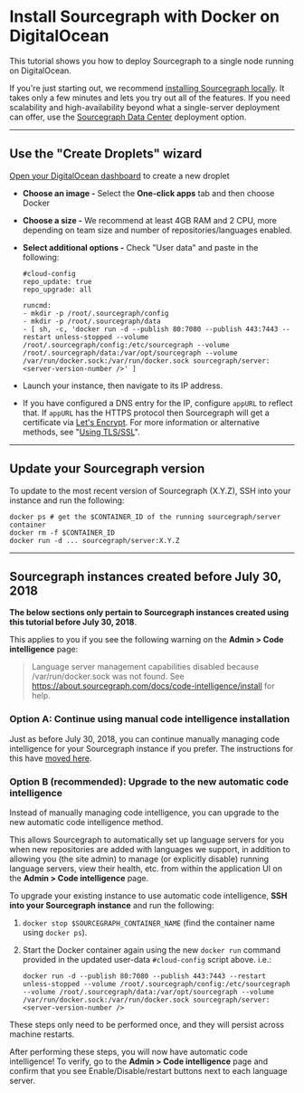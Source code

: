 # Install Sourcegraph with Docker on DigitalOcean

<style>
div.alert-info {
    background-color: rgb(221, 241, 255);
    border-radius: 0.5em;
    padding: 0.25em 1em 0.25em 1em;
}
</style>

This tutorial shows you how to deploy Sourcegraph to a single node running on DigitalOcean.

If you're just starting out, we recommend [installing Sourcegraph locally](/docs). It takes only a few minutes and lets you try out all of the features. If you need scalability and high-availability beyond what a single-server deployment can offer, use the [Sourcegraph Data Center](https://github.com/sourcegraph/deploy-sourcegraph) deployment option.

---

## Use the "Create Droplets" wizard

[Open your DigitalOcean dashboard](https://cloud.digitalocean.com/droplets/new) to create a new droplet

- **Choose an image -** Select the **One-click apps** tab and then choose Docker
- **Choose a size -** We recommend at least 4GB RAM and 2 CPU, more depending on team size and number of repositories/languages enabled.
- **Select additional options -** Check "User data" and paste in the following:

  ```
  #cloud-config
  repo_update: true
  repo_upgrade: all

  runcmd:
  - mkdir -p /root/.sourcegraph/config
  - mkdir -p /root/.sourcegraph/data
  - [ sh, -c, 'docker run -d --publish 80:7080 --publish 443:7443 --restart unless-stopped --volume /root/.sourcegraph/config:/etc/sourcegraph --volume /root/.sourcegraph/data:/var/opt/sourcegraph --volume /var/run/docker.sock:/var/run/docker.sock sourcegraph/server:<server-version-number />' ]
  ```

- Launch your instance, then navigate to its IP address.

- If you have configured a DNS entry for the IP, configure `appURL` to reflect that. If `appURL` has the HTTPS protocol then Sourcegraph will get a certificate via [Let's Encrypt](https://letsencrypt.org/). For more information or alternative methods, see "[Using TLS/SSL](/docs/config/tlsssl)".

---

## Update your Sourcegraph version

To update to the most recent version of Sourcegraph (X.Y.Z), SSH into your instance and run the following:

```
docker ps # get the $CONTAINER_ID of the running sourcegraph/server container
docker rm -f $CONTAINER_ID
docker run -d ... sourcegraph/server:X.Y.Z
```

---

## Sourcegraph instances created before July 30, 2018

**The below sections only pertain to Sourcegraph instances created using this tutorial before July 30, 2018**.

This applies to you if you see the following warning on the **Admin > Code intelligence** page:

> Language server management capabilities disabled because /var/run/docker.sock was not found. See https://about.sourcegraph.com/docs/code-intelligence/install for help.

### Option A: Continue using manual code intelligence installation

Just as before July 30, 2018, you can continue manually managing code intelligence for your Sourcegraph instance if you prefer. The instructions for this have [moved here](/docs/code-intelligence/install-manual-gcp).

### Option B (recommended): Upgrade to the new automatic code intelligence

Instead of manually managing code intelligence, you can upgrade to the new automatic code intelligence method.

This allows Sourcegraph to automatically set up language servers for you when new repositories are added with languages we support, in addition to allowing you (the site admin) to manage (or explicitly disable) running language servers, view their health, etc. from within the application UI on the **Admin > Code intelligence** page.

To upgrade your existing instance to use automatic code intelligence, **SSH into your Sourcegraph instance** and run the following:

1.  `docker stop $SOURCEGRAPH_CONTAINER_NAME` (find the container name using `docker ps`).
2.  Start the Docker container again using the new `docker run` command provided in the updated user-data `#cloud-config` script above. i.e.:

    ```
    docker run -d --publish 80:7080 --publish 443:7443 --restart unless-stopped --volume /root/.sourcegraph/config:/etc/sourcegraph --volume /root/.sourcegraph/data:/var/opt/sourcegraph --volume /var/run/docker.sock:/var/run/docker.sock sourcegraph/server:<server-version-number />
    ```

These steps only need to be performed once, and they will persist across machine restarts.

After performing these steps, you will now have automatic code intelligence! To verify, go to the **Admin > Code intelligence** page and confirm that you see Enable/Disable/restart buttons next to each language server.
